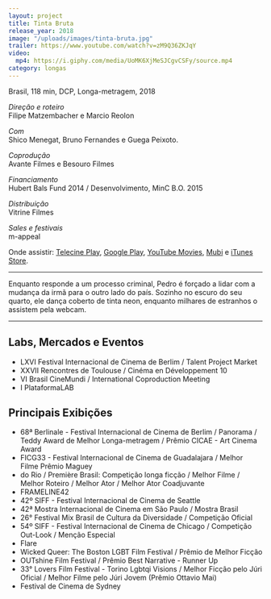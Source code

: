 ```yaml
---
layout: project
title: Tinta Bruta
release_year: 2018
image: "/uploads/images/tinta-bruta.jpg"
trailer: https://www.youtube.com/watch?v=zM9Q36ZKJqY
video:
  mp4: https://i.giphy.com/media/UoMK6XjMeSJCgvCSFy/source.mp4
category: longas
---
```


Brasil, 118 min, DCP, Longa-metragem, 2018

_Direção e roteiro_  
Filipe Matzembacher e Marcio Reolon

_Com_  
Shico Menegat, Bruno Fernandes e Guega Peixoto.

_Coprodução_  
Avante Filmes e Besouro Filmes

_Financiamento_  
Hubert Bals Fund 2014 / Desenvolvimento, MinC B.O. 2015

_Distribuição_  
Vitrine Filmes

_Sales e festivais_  
m-appeal

Onde assistir: [Telecine Play](https://www.telecineplay.com.br/filme/Tinta_Bruta_14272), [Google Play](https://www.telecineplay.com.br/filme/Tinta_Bruta_14272), [YouTube Movies](https://www.youtube.com/watch?v=qOOk51Uhxl4), [Mubi](https://mubi.com/pt/films/hard-paint) e [iTunes Store](https://itunes.apple.com/br/movie/tinta-bruta/id1454489881).

---

Enquanto responde a um processo criminal, Pedro é forçado a lidar com a mudança da irmã para o outro lado do país. Sozinho no escuro do seu quarto, ele dança coberto de tinta neon, enquanto milhares de estranhos o assistem pela webcam.

---

## Labs, Mercados e Eventos

- LXVI Festival Internacional de Cinema de Berlim / Talent Project Market
- XXVII Rencontres de Toulouse / Cinéma en Développement 10
- VI Brasil CineMundi / International Coproduction Meeting
- I PlataformaLAB

## Principais Exibições

- 68ª Berlinale - Festival Internacional de Cinema de Berlim / Panorama / Teddy Award de Melhor Longa-metragem / Prêmio CICAE - Art Cinema Award
- FICG33 - Festival Internacional de Cinema de Guadalajara / Melhor Filme Prêmio Maguey
- do Rio / Première Brasil: Competição longa ficção / Melhor Filme / Melhor Roteiro / Melhor Ator / Melhor Ator Coadjuvante
- FRAMELINE42
- 42º SIFF - Festival Internacional de Cinema de Seattle
- 42ª Mostra Internacional de Cinema em São Paulo / Mostra Brasil
- 26° Festival Mix Brasil de Cultura da Diversidade / Competição Oficial
- 54º SIFF - Festival Internacional de Cinema de Chicago / Competição Out-Look / Menção Especial
- Flare
- Wicked Queer: The Boston LGBT Film Festival / Prêmio de Melhor Ficção
- OUTshine Film Festival / Prêmio Best Narrative - Runner Up
- 33° Lovers Film Festival - Torino Lgbtqi Visions / Melhor Ficção pelo Júri Oficial / Melhor Filme pelo Júri Jovem (Prêmio Ottavio Mai)
- Festival de Cinema de Sydney
